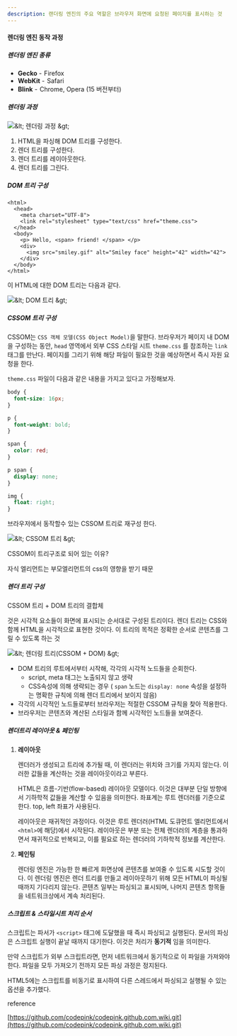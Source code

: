 ```yaml
---
description: 랜더링 엔진의 주요 역할은 브라우저 화면에 요청된 페이지를 표시하는 것
---
```


#### 렌더링 엔진 동작 과정

##### 렌더링 엔진 종류 

* **Gecko** -  Firefox
* **WebKit** -  Safari
* **Blink** -  Chrome, Opera \(15 버전부터\)

##### 렌더링 과정

![&amp;lt; &#xB80C;&#xB354;&#xB9C1; &#xACFC;&#xC815; &amp;gt;](https://camo.githubusercontent.com/43527d0e95b9fe6f9e8efb74cc19bb5c46b45207/68747470733a2f2f63646e2d696d616765732d312e6d656469756d2e636f6d2f6d61782f313630302f312a39623175454d635a4c57754750755963496e375a58512e706e67)

  
1. HTML을 파싱해 DOM 트리를 구성한다.
2. 렌더 트리를 구성한다.
3. 렌더 트리를 레이아웃한다.
4. 렌더 트리를 그린다.

##### DOM 트리 구성

```markup
<html>
  <head>
    <meta charset="UTF-8">
    <link rel="stylesheet" type="text/css" href="theme.css">
  </head>
  <body>
    <p> Hello, <span> friend! </span> </p>
    <div> 
      <img src="smiley.gif" alt="Smiley face" height="42" width="42">
    </div>
  </body>
</html>

```

이 HTML에 대한 DOM 트리는 다음과 같다.  


![&amp;lt; DOM &#xD2B8;&#xB9AC; &amp;gt;](https://camo.githubusercontent.com/49a42ee85440c6cbedaa7761ae4116e5974051a4/68747470733a2f2f63646e2d696d616765732d312e6d656469756d2e636f6d2f6d61782f313630302f312a657a466f587167663931756d6c733946714f304873512e706e67)

##### CSSOM 트리 구성

CSSOM는 `CSS 객체 모델(CSS Object Model)`을 말한다. 브라우저가 페이지 내 DOM을 구성하는 동안, `head` 영역에서 외부 CSS 스타일 시트 `theme.css` 를 참조하는 `link` 태그를 만난다. 페이지를 그리기 위해 해당 파일이 필요한 것을 예상하면서 즉시 자원 요청을 한다.

`theme.css` 파일이 다음과 같은 내용을 가지고 있다고 가정해보자.  


```css
body { 
  font-size: 16px;
}

p { 
  font-weight: bold; 
}

span { 
  color: red; 
}

p span { 
  display: none; 
}

img { 
  float: right; 
}

```

브라우저에서 동작할수 있는 CSSOM 트리로 재구성 한다.



![&amp;lt; CSSOM &#xD2B8;&#xB9AC; &amp;gt;](https://camo.githubusercontent.com/8d3471d1f38252fe785c3e558a229ab891f41fdb/68747470733a2f2f63646e2d696d616765732d312e6d656469756d2e636f6d2f6d61782f313630302f312a355955317375326d647a48455135694469734b5579772e706e67)

CSSOM이 트리구조로 되어 있는 이유?

자식 엘리먼트는 부모엘리먼트의 css의 영향을 받기 때문

##### 렌더 트리 구성

CSSOM 트리 + DOM 트리의 결합체

것은 시각적 요소들이 화면에 표시되는 순서대로 구성된 트리이다. 렌더 트리는 CSS와 함께 HTML을 시각적으로 표현한 것이다. 이 트리의 목적은 정확한 순서로 콘텐츠를 그릴 수 있도록 하는 것



![&amp;lt; &#xB80C;&#xB354;&#xB9C1; &#xD2B8;&#xB9AC;\(CSSOM + DOM\) &amp;gt;](https://camo.githubusercontent.com/26bd9038788e24141d1cf3f57bed43f93705b25f/68747470733a2f2f63646e2d696d616765732d312e6d656469756d2e636f6d2f6d61782f313630302f312a5748525f30384144384150444954512d3443464467672e706e67)



* DOM 트리의 루트에서부터 시작해, 각각의 시각적 노드들을 순회한다. 
  * script, meta 태그는 노출되지 않고 생략
  * CSS속성에 의해 생략되는 경우 \( `span` 노드는 `display: none` 속성을 설정하는 명확한 규칙에 의해 렌더 트리에서 보이지 않음\)
* 각각의 시각적인 노드들로부터 브라우저는 적절한 CSSOM 규칙을 찾아 적용한다.
* 브라우저는 콘텐츠와 계산된 스타일과 함께 시각적인 노드들을 보여준다.

##### 렌더트리 레이아웃 & 페인팅

1. **레이아웃**

   렌더러가 생성되고 트리에 추가될 때, 이 렌더러는 위치와 크기를 가지지 않는다. 이러한 값들을 계산하는 것을 레이아웃이라고 부른다.

   HTML은 흐름-기반\(flow-based\) 레이아웃 모델이다. 이것은 대부분 단일 방향에서 기하학적 값들을 계산할 수 있음을 의미한다. 좌표계는 루트 렌더러를 기준으로 한다. top, left 좌표가 사용된다.

   레이아웃은 재귀적인 과정이다. 이것은 루트 렌더러\(HTML 도큐먼트 엘리먼트에서 `<html>`에 해당\)에서 시작된다. 레이아웃은 부분 또는 전체 렌더러의 계층을 통과하면서 재귀적으로 반복되고, 이를 필요로 하는 렌더러의 기하학적 정보를 계산한다.

2. **페인팅**

   렌더링 엔진은 가능한 한 빠르게 화면상에 콘텐츠를 보여줄 수 있도록 시도할 것이다. 이 렌더링 엔진은 렌더 트리를 만들고 레이아웃하기 위해 모든 HTML이 파싱될 때까지 기다리지 않는다. 콘텐츠 일부는 파싱되고 표시되며, 나머지 콘텐츠 항목들을 네트워크상에서 계속 처리된다.

##### 스크립트 & 스타일시트 처리 순서

스크립트는 파서가 `<script>` 태그에 도달했을 때 즉시 파싱되고 실행된다. 문서의 파싱은 스크립트 실행이 끝날 때까지 대기한다. 이것은 처리가 **동기적** 임을 의미한다.

만약 스크립트가 외부 스크립트라면, 먼저 네트워크에서 동기적으로 이 파일을 가져와야 한다. 파일을 모두 가져오기 전까지 모든 파싱 과정은 정지된다.

HTML5에는 스크립트를 비동기로 표시하여 다른 스레드에서 파싱되고 실행될 수 있는 옵션을 추가했다.

reference

[https://github.com/codepink/codepink.github.com.wiki.git](https://github.com/codepink/codepink.github.com.wiki.git)



